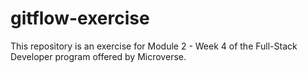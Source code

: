# gitflow-exercise
This repository is an exercise for Module 2 - Week 4 of the Full-Stack Developer program offered by Microverse.
